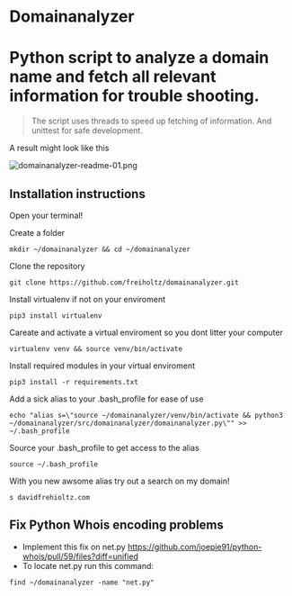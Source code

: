 # Domainanalyzer
# Python script to analyze a domain name and fetch all relevant information for trouble shooting.

> The script uses threads to speed up fetching of information.
> And unittest for safe development.

A result might look like this

![domainanalyzer-readme-01.png](https://github.com/freiholtz/domainanalyzer/raw/master/docs/domainanalyzer-readme-01.png)


## Installation instructions

Open your terminal!

Create a folder
```
mkdir ~/domainanalyzer && cd ~/domainanalyzer
```
Clone the repository
```
git clone https://github.com/freiholtz/domainanalyzer.git
```
Install virtualenv if not on your enviroment
```
pip3 install virtualenv
```
Careate and activate a virtual enviroment so you dont litter your computer
```
virtualenv venv && source venv/bin/activate
```
Install required modules in your virtual enviroment
```
pip3 install -r requirements.txt
```
Add a sick alias to your .bash_profile for ease of use
```
echo "alias s=\"source ~/domainanalyzer/venv/bin/activate && python3 ~/domainanalyzer/src/domainanalyzer/domainanalyzer.py\"" >> ~/.bash_profile
```
Source your .bash_profile to get access to the alias
```
source ~/.bash_profile
```
With you new awsome alias try out a search on my domain!
```
s davidfrehioltz.com
```

## Fix Python Whois encoding problems

* Implement this fix on net.py https://github.com/joepie91/python-whois/pull/59/files?diff=unified
* To locate net.py run this command:
```
find ~/domainanalyzer -name "net.py"
```
